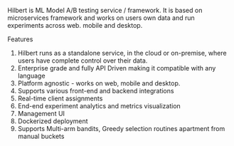 
Hilbert is ML Model A/B testing service / framework. It is based on microservices framework and works on users own data and run experiments across web. mobile and desktop. 

Features

1. Hilbert runs as a standalone service, in the cloud or on-premise, where users have complete control over their data.
2. Enterprise grade and fully API Driven making it compatible with any language
3. Platform agnostic - works on web, mobile and desktop. 
4. Supports various front-end and backend integrations
5. Real-time client assignments
6. End-end experiment analytics and metrics visualization
7. Management UI 
8. Dockerized deployment
9. Supports Multi-arm bandits, Greedy selection routines apartment from manual buckets
